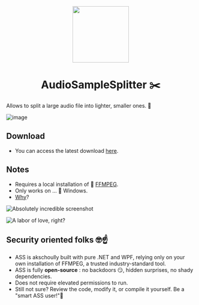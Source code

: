 
<div align="center">
  <a href="https://github.com/AldeRoberge/AudioSampleSplitter/">
    <img src="https://storage.googleapis.com/adg-default-storage/Other/cisors.png" width="150px" height="auto">
  </a>
</div>

<h1 align="center">AudioSampleSplitter ✂️</h1>

Allows to split a large audio file into lighter, smaller ones. 🍑

![image](https://github.com/user-attachments/assets/ec8ee747-bdba-4af6-87f7-1babbf17c6d4)

## Download
* You can access the latest download [here](https://github.com/AldeRoberge/AudioSampleSplitter/releases).

## Notes
* Requires a local installation of 👑 [FFMPEG](https://www.ffmpeg.org/).
* Only works on ... 🤢 Windows.
* [Why](https://storage.googleapis.com/adg-default-storage/Other/iau72yug97d91.webp)?

![Absolutely incredible screenshot](https://github.com/user-attachments/assets/7a0c64fd-424c-44f6-b2d2-367aee953664)

![A labor of love, right?](https://github.com/user-attachments/assets/55ad2193-3f16-484d-8400-24b52c68679e)

## Security oriented folks 🤓☝️
* ASS is akschoully built with pure .NET and WPF, relying only on your own installation of FFMPEG, a trusted industry-standard tool. 
* ASS is fully **open-source** : no backdoors 😏, hidden surprises, no shady dependencies.
* Does not require elevated permissions to run.
* Still not sure? Review the code, modify it, or compile it yourself. Be a "smart ASS user!"🧐
